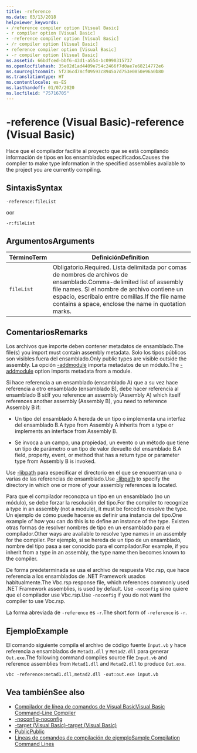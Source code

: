 ```yaml
---
title: -reference
ms.date: 03/13/2018
helpviewer_keywords:
- /reference compiler option [Visual Basic]
- r compiler option [Visual Basic]
- -reference compiler option [Visual Basic]
- /r compiler option [Visual Basic]
- reference compiler option [Visual Basic]
- -r compiler option [Visual Basic]
ms.assetid: 66bdfced-bbf6-43d1-a554-bc0990315737
ms.openlocfilehash: 35e02d1ad4409e754c2466f7d0ae7e68214772e6
ms.sourcegitcommit: 5f236cd78cf09593c8945a7d753e0850e96a0b80
ms.translationtype: HT
ms.contentlocale: es-ES
ms.lasthandoff: 01/07/2020
ms.locfileid: "75716705"
---
```

# <a name="-reference-visual-basic"></a><span data-ttu-id="ab80e-102">-reference (Visual Basic)</span><span class="sxs-lookup"><span data-stu-id="ab80e-102">-reference (Visual Basic)</span></span>
<span data-ttu-id="ab80e-103">Hace que el compilador facilite al proyecto que se está compilando información de tipos en los ensamblados especificados.</span><span class="sxs-lookup"><span data-stu-id="ab80e-103">Causes the compiler to make type information in the specified assemblies available to the project you are currently compiling.</span></span>  
  
## <a name="syntax"></a><span data-ttu-id="ab80e-104">Sintaxis</span><span class="sxs-lookup"><span data-stu-id="ab80e-104">Syntax</span></span>  
  
```console  
-reference:fileList  
```

<span data-ttu-id="ab80e-105">o</span><span class="sxs-lookup"><span data-stu-id="ab80e-105">or</span></span>

```console
-r:fileList  
```  
  
## <a name="arguments"></a><span data-ttu-id="ab80e-106">Argumentos</span><span class="sxs-lookup"><span data-stu-id="ab80e-106">Arguments</span></span>  
  
|<span data-ttu-id="ab80e-107">Término</span><span class="sxs-lookup"><span data-stu-id="ab80e-107">Term</span></span>|<span data-ttu-id="ab80e-108">Definición</span><span class="sxs-lookup"><span data-stu-id="ab80e-108">Definition</span></span>|  
|---|---|  
|`fileList`|<span data-ttu-id="ab80e-109">Obligatorio.</span><span class="sxs-lookup"><span data-stu-id="ab80e-109">Required.</span></span> <span data-ttu-id="ab80e-110">Lista delimitada por comas de nombres de archivos de ensamblado.</span><span class="sxs-lookup"><span data-stu-id="ab80e-110">Comma-delimited list of assembly file names.</span></span> <span data-ttu-id="ab80e-111">Si el nombre de archivo contiene un espacio, escríbalo entre comillas.</span><span class="sxs-lookup"><span data-stu-id="ab80e-111">If the file name contains a space, enclose the name in quotation marks.</span></span>|  
  
## <a name="remarks"></a><span data-ttu-id="ab80e-112">Comentarios</span><span class="sxs-lookup"><span data-stu-id="ab80e-112">Remarks</span></span>  
 <span data-ttu-id="ab80e-113">Los archivos que importe deben contener metadatos de ensamblado.</span><span class="sxs-lookup"><span data-stu-id="ab80e-113">The file(s) you import must contain assembly metadata.</span></span> <span data-ttu-id="ab80e-114">Solo los tipos públicos son visibles fuera del ensamblado.</span><span class="sxs-lookup"><span data-stu-id="ab80e-114">Only public types are visible outside the assembly.</span></span> <span data-ttu-id="ab80e-115">La opción [-addmodule](../../../visual-basic/reference/command-line-compiler/addmodule.md) importa metadatos de un módulo.</span><span class="sxs-lookup"><span data-stu-id="ab80e-115">The [-addmodule](../../../visual-basic/reference/command-line-compiler/addmodule.md) option imports metadata from a module.</span></span>  
  
 <span data-ttu-id="ab80e-116">Si hace referencia a un ensamblado (ensamblado A) que a su vez hace referencia a otro ensamblado (ensamblado B), debe hacer referencia al ensamblado B si:</span><span class="sxs-lookup"><span data-stu-id="ab80e-116">If you reference an assembly (Assembly A) which itself references another assembly (Assembly B), you need to reference Assembly B if:</span></span>  
  
- <span data-ttu-id="ab80e-117">Un tipo del ensamblado A hereda de un tipo o implementa una interfaz del ensamblado B.</span><span class="sxs-lookup"><span data-stu-id="ab80e-117">A type from Assembly A inherits from a type or implements an interface from Assembly B.</span></span>  
  
- <span data-ttu-id="ab80e-118">Se invoca a un campo, una propiedad, un evento o un método que tiene un tipo de parámetro o un tipo de valor devuelto del ensamblado B.</span><span class="sxs-lookup"><span data-stu-id="ab80e-118">A field, property, event, or method that has a return type or parameter type from Assembly B is invoked.</span></span>  
  
 <span data-ttu-id="ab80e-119">Use [-libpath](../../../visual-basic/reference/command-line-compiler/libpath.md) para especificar el directorio en el que se encuentran una o varias de las referencias de ensamblado.</span><span class="sxs-lookup"><span data-stu-id="ab80e-119">Use [-libpath](../../../visual-basic/reference/command-line-compiler/libpath.md) to specify the directory in which one or more of your assembly references is located.</span></span>  
  
 <span data-ttu-id="ab80e-120">Para que el compilador reconozca un tipo en un ensamblado (no un módulo), se debe forzar la resolución del tipo.</span><span class="sxs-lookup"><span data-stu-id="ab80e-120">For the compiler to recognize a type in an assembly (not a module), it must be forced to resolve the type.</span></span> <span data-ttu-id="ab80e-121">Un ejemplo de cómo puede hacerse es definir una instancia del tipo.</span><span class="sxs-lookup"><span data-stu-id="ab80e-121">One example of how you can do this is to define an instance of the type.</span></span> <span data-ttu-id="ab80e-122">Existen otras formas de resolver nombres de tipo en un ensamblado para el compilador.</span><span class="sxs-lookup"><span data-stu-id="ab80e-122">Other ways are available to resolve type names in an assembly for the compiler.</span></span> <span data-ttu-id="ab80e-123">Por ejemplo, si se hereda de un tipo de un ensamblado, nombre del tipo pasa a ser conocido para el compilador.</span><span class="sxs-lookup"><span data-stu-id="ab80e-123">For example, if you inherit from a type in an assembly, the type name then becomes known to the compiler.</span></span>  
  
 <span data-ttu-id="ab80e-124">De forma predeterminada se usa el archivo de respuesta Vbc.rsp, que hace referencia a los ensamblados de .NET Framework usados habitualmente.</span><span class="sxs-lookup"><span data-stu-id="ab80e-124">The Vbc.rsp response file, which references commonly used .NET Framework assemblies, is used by default.</span></span> <span data-ttu-id="ab80e-125">Use `-noconfig` si no quiere que el compilador use Vbc.rsp.</span><span class="sxs-lookup"><span data-stu-id="ab80e-125">Use `-noconfig` if you do not want the compiler to use Vbc.rsp.</span></span>  
  
 <span data-ttu-id="ab80e-126">La forma abreviada de `-reference` es `-r`.</span><span class="sxs-lookup"><span data-stu-id="ab80e-126">The short form of `-reference` is `-r`.</span></span>  
  
## <a name="example"></a><span data-ttu-id="ab80e-127">Ejemplo</span><span class="sxs-lookup"><span data-stu-id="ab80e-127">Example</span></span>  
 <span data-ttu-id="ab80e-128">El comando siguiente compila el archivo de código fuente `Input.vb` y hace referencia a ensamblados de `Metad1.dll` y `Metad2.dll` para generar `Out.exe`.</span><span class="sxs-lookup"><span data-stu-id="ab80e-128">The following command compiles source file `Input.vb` and reference assemblies from `Metad1.dll` and `Metad2.dll` to produce `Out.exe`.</span></span>  
  
```console
vbc -reference:metad1.dll,metad2.dll -out:out.exe input.vb  
```  
  
## <a name="see-also"></a><span data-ttu-id="ab80e-129">Vea también</span><span class="sxs-lookup"><span data-stu-id="ab80e-129">See also</span></span>

- [<span data-ttu-id="ab80e-130">Compilador de línea de comandos de Visual Basic</span><span class="sxs-lookup"><span data-stu-id="ab80e-130">Visual Basic Command-Line Compiler</span></span>](../../../visual-basic/reference/command-line-compiler/index.md)
- [<span data-ttu-id="ab80e-131">-noconfig</span><span class="sxs-lookup"><span data-stu-id="ab80e-131">-noconfig</span></span>](../../../visual-basic/reference/command-line-compiler/noconfig.md)
- [<span data-ttu-id="ab80e-132">-target (Visual Basic)</span><span class="sxs-lookup"><span data-stu-id="ab80e-132">-target (Visual Basic)</span></span>](../../../visual-basic/reference/command-line-compiler/target.md)
- [<span data-ttu-id="ab80e-133">Public</span><span class="sxs-lookup"><span data-stu-id="ab80e-133">Public</span></span>](../../../visual-basic/language-reference/modifiers/public.md)
- [<span data-ttu-id="ab80e-134">Líneas de comandos de compilación de ejemplo</span><span class="sxs-lookup"><span data-stu-id="ab80e-134">Sample Compilation Command Lines</span></span>](../../../visual-basic/reference/command-line-compiler/sample-compilation-command-lines.md)
